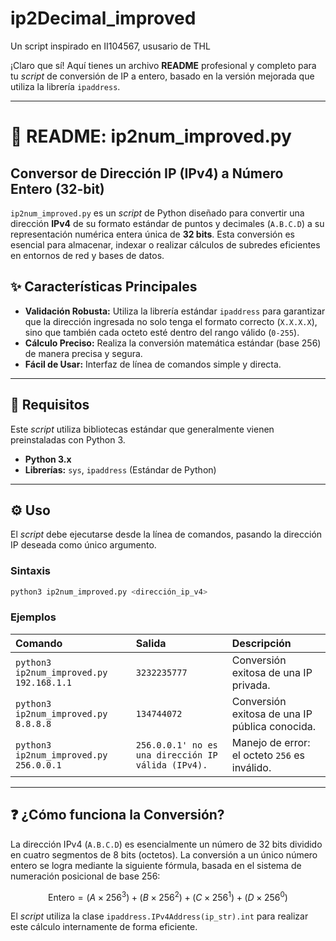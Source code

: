 # ip2Decimal_improved
Un script inspirado en II104567, ususario de THL






¡Claro que sí\! Aquí tienes un archivo **README** profesional y completo para tu *script* de conversión de IP a entero, basado en la versión mejorada que utiliza la librería `ipaddress`.

-----

# 📄 README: ip2num\_improved.py

## Conversor de Dirección IP (IPv4) a Número Entero (32-bit)

`ip2num_improved.py` es un *script* de Python diseñado para convertir una dirección **IPv4** de su formato estándar de puntos y decimales (`A.B.C.D`) a su representación numérica entera única de **32 bits**. Esta conversión es esencial para almacenar, indexar o realizar cálculos de subredes eficientes en entornos de red y bases de datos.

## ✨ Características Principales

  * **Validación Robusta:** Utiliza la librería estándar `ipaddress` para garantizar que la dirección ingresada no solo tenga el formato correcto (`X.X.X.X`), sino que también cada octeto esté dentro del rango válido (`0-255`).
  * **Cálculo Preciso:** Realiza la conversión matemática estándar (base 256) de manera precisa y segura.
  * **Fácil de Usar:** Interfaz de línea de comandos simple y directa.

-----

## 🚀 Requisitos

Este *script* utiliza bibliotecas estándar que generalmente vienen preinstaladas con Python 3.

  * **Python 3.x**
  * **Librerías:** `sys`, `ipaddress` (Estándar de Python)

-----

## ⚙️ Uso

El *script* debe ejecutarse desde la línea de comandos, pasando la dirección IP deseada como único argumento.

### Sintaxis

```bash
python3 ip2num_improved.py <dirección_ip_v4>
```

### Ejemplos

| Comando | Salida | Descripción |
| :--- | :--- | :--- |
| `python3 ip2num_improved.py 192.168.1.1` | `3232235777` | Conversión exitosa de una IP privada. |
| `python3 ip2num_improved.py 8.8.8.8` | `134744072` | Conversión exitosa de una IP pública conocida. |
| `python3 ip2num_improved.py 256.0.0.1` | `256.0.0.1' no es una dirección IP válida (IPv4).` | Manejo de error: el octeto `256` es inválido. |

-----

## ❓ ¿Cómo funciona la Conversión?

La dirección IPv4 (`A.B.C.D`) es esencialmente un número de 32 bits dividido en cuatro segmentos de 8 bits (octetos). La conversión a un único número entero se logra mediante la siguiente fórmula, basada en el sistema de numeración posicional de base 256:

$$\text{Entero} = (A \times 256^3) + (B \times 256^2) + (C \times 256^1) + (D \times 256^0)$$

El *script* utiliza la clase `ipaddress.IPv4Address(ip_str).int` para realizar este cálculo internamente de forma eficiente.
